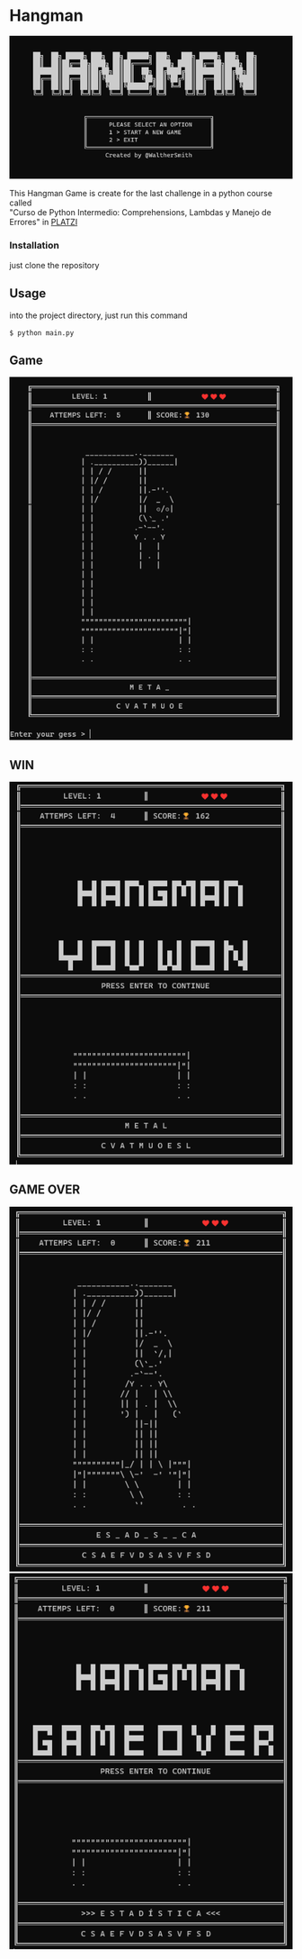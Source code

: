 # Hangman 

 ![image](menu.png)

This Hangman Game is create  for  the last  challenge  in a python course  called  
"Curso de Python Intermedio: Comprehensions, Lambdas y Manejo de Errores" in [PLATZI](https://platzi.com/cursos/python-intermedio/)


### Installation

just clone the repository 
 
## Usage
into the project directory, just run this command 
```
$ python main.py
```
## Game
![image](game.png)
## WIN 
![image](win.png)
## GAME OVER 
![image](loose.png)
![image](loose2.png)
 